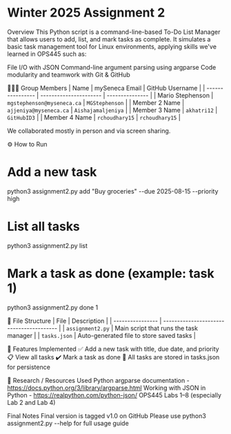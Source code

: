 # Winter 2025 Assignment 2
Overview
This Python script is a command-line-based To-Do List Manager that allows users to add, list, and mark tasks as complete. It simulates a basic task management tool for Linux environments, applying skills we've learned in OPS445 such as:

File I/O with JSON
Command-line argument parsing using argparse
Code modularity and teamwork with Git & GitHub


🧑‍🤝‍🧑 Group Members
| Name             | mySeneca Email         | GitHub Username |
| ---------------- | ---------------------- | --------------- |
| Mario Stephenson | `mgstephenson@myseneca.ca` | `MGStephenson`  |
| Member 2 Name    | `ajjeniya@myseneca.ca`     | `Aishajamaljeniya`     |
| Member 3 Name    | `akhatri12`                | `GitHubID3`     |
| Member 4 Name    | `rchoudhary15`             | `rchoudhary15`     |

We collaborated mostly in person and via screen sharing.


⚙️ How to Run
# Add a new task
python3 assignment2.py add "Buy groceries" --due 2025-08-15 --priority high

# List all tasks
python3 assignment2.py list

# Mark a task as done (example: task 1)
python3 assignment2.py done 1


📂 File Structure
| File             | Description                              |
| ---------------- | ---------------------------------------- |
| `assignment2.py` | Main script that runs the task manager   |
| `tasks.json`     | Auto-generated file to store saved tasks |


🧱 Features Implemented
✅ Add a new task with title, due date, and priority
📋 View all tasks
✔️ Mark a task as done
💾 All tasks are stored in tasks.json for persistence


📘 Research / Resources Used
Python argparse documentation - https://docs.python.org/3/library/argparse.html
Working with JSON in Python - https://realpython.com/python-json/
OPS445 Labs 1–8 (especially Lab 2 and Lab 4)


Final Notes
Final version is tagged v1.0 on GitHub
Please use python3 assignment2.py --help for full usage guide
